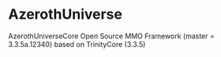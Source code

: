 # AzerothUniverse
AzerothUniverseCore Open Source MMO Framework (master = 3.3.5a.12340) based on TrinityCore (3.3.5)
